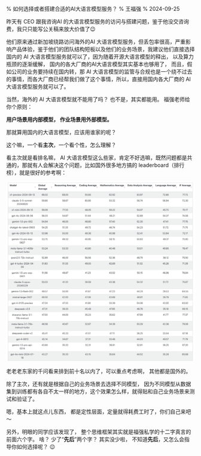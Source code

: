 % 如何选择或者搭建合适的AI大语言模型服务？
% 王福强
% 2024-09-25

昨天有 CEO 跟我咨询AI 的大语言模型服务的访问与搭建问题，鉴于他没交咨询费，我只只能写公关稿来放大价值了😉

他们原来通过新加坡绕路访问海外的AI 大语言模型服务，但丢包率很高，严重影响产品体验，鉴于他们的团队结构短板以及他们的业务场景，我建议他们直接选择国内的 AI 大语言模型服务就可以了，因为随着开源大语言模型的释出， 以及算力瓶颈的逐渐缓解， 国内的各大厂商的AI大语言模型其实基本也够用了， 而且，假如公司的业务要持续在国内转，那 AI 大语言模型的监管与合规也是一个绕不过去的事情，而各大厂商已经帮我们做了这个事情，所以，直接用国内各大厂商的 AI 大语言模型服务就可以了。

当然，海外的 AI 大语言模型就不能用了吗？ 也不是，其实都能用。 福强老师给你个原则：

**用户场景用内部模型， 作业场景用外部模型。**

那就算用国内的大语言模型，应该用谁家的呢？

这个嘛，一个看**主次**，一个看个性，怎么理解？

看主次就是看排名嘛， AI 大语言模型这么些家，肯定不好选嘛，既然问题都是共通的，那就有人会解决这个问题，比如国外很多地方搞的 leaderboard（排行榜），就是很好的参考啊：

![](./images/llm-leaderboard.jpg)

老老老东家的千问看来排到前十名以内了，可以重点考虑啊， 其他都是国外的。

除了主次，还有就是根据自己的业务场景去选择不同模型， 因为不同模型从数据集到训练都有各自不太一样的地方，这个效果怎么样，就得贴和自己业务场景来测试和验证了。

嗯，基本上就这点儿东西， 都是定性层面，定量就得耗费工时了，你们自己来吧～

另外，明眼的同学应该发现了， 整个思维框架其实就是福强私学的十二字真言的前面六个字。 啥？ 少了“**先后**”两个字？ 其实没少啦， 不知道**先后**，又怎么会指导你如何选择呢？ 😉

















